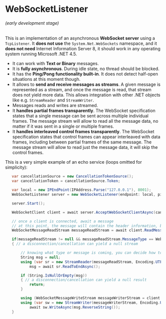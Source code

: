 WebSocketListener 
=================

###### (early development stage)

This is an implementation of an asynchronous **WebSocket server** using a `TcpListener`. It **does not use** the `System.Net.WebSockets` namespace, and it **does not need** Internet Information Server 8, it should work in any operating system running Microsoft .NET 4.5.

 * It can work with **Text or Binary** messages.
 * It is **fully asynchronous**. During idle state, no thread should be blocked.
 * It has the **Ping/Pong functionality built-in**. It does not detect half-open situations at this moment though.
 * It allows to **send and receive messages as streams**. A given message is represented as a stream, and once the message is read, that stream does not yield more data. This allows integration with other .NET objects like e.g. `StreamReader` and `StreamWriter`.
 * Messages reads and writes are streamed.
 * It **handles partial frames transparently**. The WebSocket specification states that a single message can be sent across multiple individual frames. The message stream will allow to read all the message data, no matter if it was sent in a single or multiple frames.
 * It **handles interleaved control frames transparently**. The WebSocket specification states that control frames can appear interleaved with data frames, including between partial frames of the same message. The message stream will allow to read just the message data, it will skip the control frames.

This is a very simple example of an echo service (loops omitted for simplicity):

```cs
   var cancellationSource = new CancellationTokenSource();
   var cancellationToken = cancellationSource.Token;

   var local = new IPEndPoint(IPAddress.Parse("127.0.0.1"), 8001);
   WebSocketListener server = new WebSocketListener(endpoint: local, pingInterval: TimeSpan.FromSeconds(2));

   server.Start();

   WebSocketClient client = await server.AcceptWebSocketClientAsync(cancellationToken);

   // once a client is connected, await a message
   // at this point, the message will contain the header information, but not the content
   WebSocketMessageReadStream messageReadStream = await client.ReadMessageAsync(cancellationToken);

   if(messageReadStream != null && messageReadStream.MessageType == WebSocketMessageType.Text)
   { // a disconnection/cancellation can yield a null stream

       // knowing what type or message is coming, you can decide how to read it
       String msg = null;
       using (var sr = new StreamReader(messageReadStream, Encoding.UTF8)) // WebSockets uses UTF8 for text
           msg = await sr.ReadToEndAsync();

       if (String.IsNullOrEmpty(msg))
       { // a disconnection/cancellation can yield a null result 
           return;
       }

       using (WebSocketMessageWriteStream messageWriterStream = client.CreateMessageWriter(WebSocketMessageType.Text))
       using (var sw = new StreamWriter(messageWriterStream, Encoding.UTF8))
           await sw.WriteAsync(msg.ReverseString());
   }

```

